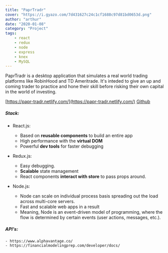 ```yaml
---
title: "PaprTradr"
cover: "https://i.gyazo.com/7d431627c24c1cf1688c97d81bd0653d.png"
author: "arthur"
date: "2020-01-08"
category: "Project"
tags:
    - react
    - redux
    - node
    - express
    - knex
    - MySQL
---
```


PaprTradr is a desktop application that simulates a real world trading platforms like RobinHood and TD Ameritrade. It's inteded to give an up and coming trader to practice and hone their skill before risking their own capital in the world of investing.

[https://papr-tradr.netlify.com/](https://papr-tradr.netlify.com/)
[Github](https://github.com/Paper-Trader)

##### Stack:
- React.js:
    - Based on **reusable components** to build an entire app
    - High performance with the **virtual DOM**
    - Powerful **dev tools** for faster debugging

- Redux.js:
    - Easy debugging.
    - **Scalable** state management
    - React components **interact with store** to pass props around.

- Node.js:
    - Node can scale on individual process basis spreading out the load across multi-core servers.
    - Fast and scalable web apps in a result
    - Meaning, Node is an event-driven model of programming, where the flow is determined by certain events (user actions, messages, etc.).

##### API's:
    - https://www.alphavantage.co/
    - https://financialmodelingprep.com/developer/docs/